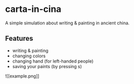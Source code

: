 # carta-in-cina

A simple simulation about writing & painting in ancient china.

## Features
- writing & painting
- changing colors
- changing hand (for left-handed people)
- saving your paints (by pressing s)

![[example.png]]
